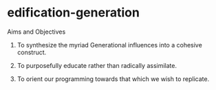 # edification-generation

Aims and Objectives

1. To synthesize the myriad Generational influences into a cohesive construct.

2. To purposefully educate rather than radically assimilate.

3. To orient our programming towards that which we wish to replicate.
